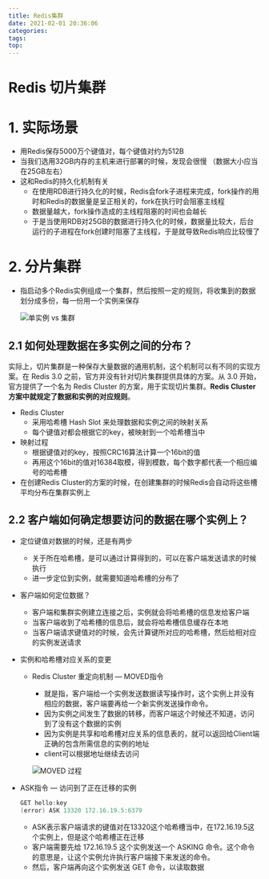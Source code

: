 ```yaml
---
title: Redis集群
date: 2021-02-01 20:36:06
categories:
tags:
top:
---
```

# Redis 切片集群

# 1. 实际场景

- 用Redis保存5000万个键值对，每个键值对约为512B
- 当我们选用32GB内存的主机来进行部署的时候，发现会很慢 （数据大小应当在25GB左右）
- 这和Redis的持久化机制有关
    - 在使用RDB进行持久化的时候，Redis会fork子进程来完成，fork操作的用时和Redis的数据量是呈正相关的，fork在执行时会阻塞主线程
    - 数据量越大，fork操作造成的主线程阻塞的时间也会越长
    - 于是当使用RDB对25GB的数据进行持久化的时候，数据量比较大，后台运行的子进程在fork创建时阻塞了主线程，于是就导致Redis响应比较慢了

# 2. 分片集群

- 指启动多个Redis实例组成一个集群，然后按照一定的规则，将收集到的数据划分成多份，每一份用一个实例来保存

    ![单实例 vs 集群](https://i.loli.net/2021/02/02/A4IUmfapqlx3ZyD.png)

## 2.1 如何处理数据在多实例之间的分布？

实际上，切片集群是一种保存大量数据的通用机制，这个机制可以有不同的实现方案。在 Redis 3.0 之前，官方并没有针对切片集群提供具体的方案。从 3.0 开始，官方提供了一个名为 Redis Cluster 的方案，用于实现切片集群。**Redis Cluster 方案中就规定了数据和实例的对应规则**。

- Redis Cluster
    - 采用哈希槽 Hash Slot 来处理数据和实例之间的映射关系
    - 每个键值对都会根据它的key，被映射到一个哈希槽当中
- 映射过程
    - 根据键值对的key，按照CRC16算法计算一个16bit的值
    - 再用这个16bit的值对16384取模，得到模数，每个数字都代表一个相应编号的哈希槽
- 在创建Redis Cluster的方案的时候，在创建集群的时候Redis会自动将这些槽平均分布在集群实例上

## 2.2 客户端如何确定想要访问的数据在哪个实例上？

- 定位键值对数据的时候，还是有两步
    - 关于所在哈希槽，是可以通过计算得到的，可以在客户端发送请求的时候执行
    - 进一步定位到实例，就需要知道哈希槽的分布了
- 客户端如何定位数据？
    - 客户端和集群实例建立连接之后，实例就会将哈希槽的信息发给客户端
    - 当客户端收到了哈希槽的信息后，就会将哈希槽信息缓存在本地
    - 当客户端请求键值对的时候，会先计算键所对应的哈希槽，然后给相对应的实例发送请求
- 实例和哈希槽对应关系的变更
    - Redis Cluster 重定向机制 — MOVED指令
        - 就是指，客户端给一个实例发送数据读写操作时，这个实例上并没有相应的数据，客户端要再给一个新实例发送操作命令。
        - 因为实例之间发生了数据的转移，而客户端这个时候还不知道，访问到了没有这个数据的实例
        - 因为实例是共享和哈希槽对应关系的信息表的，就可以返回给Client端正确的包含所需信息的实例的地址
        - client可以根据地址继续去访问

        ![MOVED 过程](https://i.loli.net/2021/02/02/qm6zospHEfcPULS.png)

- ASK指令 — 访问到了正在迁移的实例

    ```java
    GET hello:key
    (error) ASK 13320 172.16.19.5:6379
    ```

    - ASK表示客户端请求的键值对在13320这个哈希槽当中，在172.16.19.5这个实例上，但是这个哈希槽正在迁移
    - 客户端需要先给 172.16.19.5 这个实例发送一个 ASKING 命令。这个命令的意思是，让这个实例允许执行客户端接下来发送的命令。
    - 然后，客户端再向这个实例发送 GET 命令，以读取数据